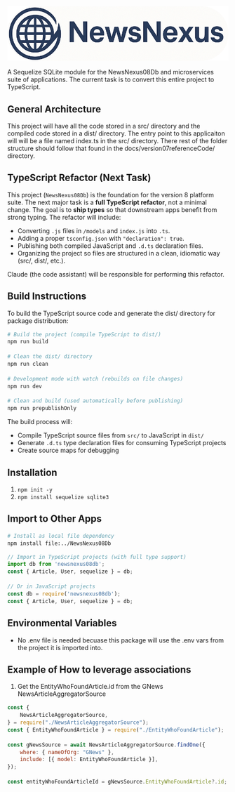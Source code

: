 ![Logo](./docs/images/logoAndNameRound.png)

A Sequelize SQLite module for the NewsNexus08Db and microservices suite of applications. The current task is to convert this entire project to TypeScript.

## General Architecture

This project will have all the code stored in a src/ directory and the compiled code stored in a dist/ directory. The entry point to this applicaiton will will be a file named index.ts in the src/ directory. There rest of the folder structure should follow that found in the docs/version07referenceCode/ directory.

## TypeScript Refactor (Next Task)

This project (`NewsNexus08Db`) is the foundation for the version 8 platform suite. The next major task is a **full TypeScript refactor**, not a minimal change. The goal is to **ship types** so that downstream apps benefit from strong typing. The refactor will include:

- Converting `.js` files in `/models` and `index.js` into `.ts`.
- Adding a proper `tsconfig.json` with `"declaration": true`.
- Publishing both compiled JavaScript and `.d.ts` declaration files.
- Organizing the project so files are structured in a clean, idiomatic way (src/, dist/, etc.).

Claude (the code assistant) will be responsible for performing this refactor.

## Build Instructions

To build the TypeScript source code and generate the dist/ directory for package distribution:

```bash
# Build the project (compile TypeScript to dist/)
npm run build

# Clean the dist/ directory
npm run clean

# Development mode with watch (rebuilds on file changes)
npm run dev

# Clean and build (used automatically before publishing)
npm run prepublishOnly
```

The build process will:
- Compile TypeScript source files from `src/` to JavaScript in `dist/`
- Generate `.d.ts` type declaration files for consuming TypeScript projects
- Create source maps for debugging

## Installation

1. `npm init -y`
2. `npm install sequelize sqlite3`

## Import to Other Apps

```bash
# Install as local file dependency
npm install file:../NewsNexus08Db
```

```typescript
// Import in TypeScript projects (with full type support)
import db from 'newsnexus08db';
const { Article, User, sequelize } = db;

// Or in JavaScript projects
const db = require('newsnexus08db');
const { Article, User, sequelize } = db;
```

## Environmental Variables

- No .env file is needed becuase this package will use the .env vars from the project it is imported into.

## Example of How to leverage associations

1. Get the EntityWhoFoundArticle.id from the GNews NewsArticleAggregatorSource

```js
const {
	NewsArticleAggregatorSource,
} = require("./NewsArticleAggregatorSource");
const { EntityWhoFoundArticle } = require("./EntityWhoFoundArticle");

const gNewsSource = await NewsArticleAggregatorSource.findOne({
	where: { nameOfOrg: "GNews" },
	include: [{ model: EntityWhoFoundArticle }],
});

const entityWhoFoundArticleId = gNewsSource.EntityWhoFoundArticle?.id;
```
